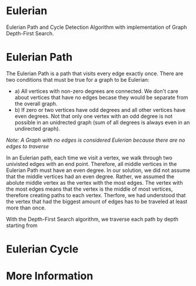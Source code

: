 # Eulerian

Eulerian Path and Cycle Detection Algorithm with implementation of Graph Depth-First Search.

# Eulerian Path 
The Eulerian Path is a path that visits every edge exactly once. There are two conditions that must be true for a graph to be Eulerian:
  - a) All vertices with non-zero degrees are connected. We don't care about vertices that have no edges becase they would be separate from the overall graph.
 -  b) If zero or two vertices have odd degrees and all other vertices have even degrees. Not that only one vertex with an odd degree is not possible in an unidrected graph (sum of all degrees is always even in an undirected graph).
 
*Note: A Graph with no edges is considered Eulerian because there are no edges to traverse*

In an Eulerian path, each time we visit a vertex, we walk through two univisted edges with an end point. Therefore, all middle vertices in the Eulerian Path must have an even degree. In our solution, we did not assume that the middle vertices had an even degree. Rather, we assumed the abolute middle vertex as the vertex with the most edges. The vertex with the most edges means that the vertex is the middle of most vertices, therefore creating paths to each vertex. Therfore, we had understood that the vertex that had the biggest amount of edges has to be traveled at least more than once. 

With the Depth-First Search algorithm, we traverse each path by depth starting from 

# Eulerian Cycle 


# More Information
